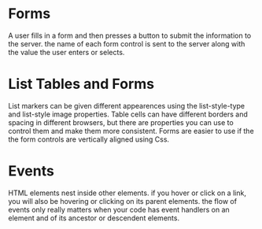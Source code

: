 # Forms
A user fills in a form and then presses a button to submit the information to the server. the name of each form control is sent to the server along with the value the user enters or selects.

# List Tables and Forms
List markers can be given different appearences using the list-style-type and list-style image properties.
Table cells can have different borders and spacing in different browsers, but there are properties you can use to control them and make them more consistent.
Forms are easier to use if the the form controls are vertically aligned using Css.

# Events 
HTML elements nest inside other elements. if you hover or click on a link, you will also be hovering or clicking on its parent elements.
the flow of events only really matters when your code has event handlers on an element and of its ancestor or descendent elements.
